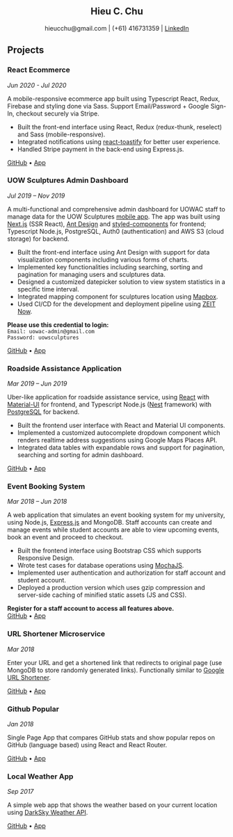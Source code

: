 <h2 align="center" class="name">Hieu C. Chu</h2>
<p align="center">
  hieucchu@gmail.com |
  (+61) 416731359 |   
  <a href="https://www.linkedin.com/in/hieucchu/" alt="linked-in">LinkedIn</a> 
</p>  

## Projects
### React Ecommerce
*Jun 2020 - Jul 2020*  

A mobile-responsive ecommerce app built using Typescript React, Redux, Firebase and styling done via Sass. Support Email/Password + Google Sign-In, checkout securely via Stripe.

- Built the front-end interface using React, Redux (redux-thunk, reselect) and Sass (mobile-responsive).
- Integrated notifications using [react-toastify](https://github.com/fkhadra/react-toastify) for better user experience.
- Handled Stripe payment in the back-end using Express.js.  

[GitHub](https://github.com/aaazureee/react-ecommerce) •
[App](https://react-ecommerce-2105.herokuapp.com/)
### UOW Sculptures Admin Dashboard
*Jul 2019 – Nov 2019*  

A multi-functional and comprehensive admin dashboard for UOWAC staff to manage data for the UOW Sculptures [mobile app](https://play.google.com/store/apps/details?id=com.UOW.UOWSculptures). The app was built using [Next.js](https://github.com/vercel/next.js/) (SSR React), [Ant Design](https://github.com/ant-design/ant-design) and [styled-components](https://github.com/styled-components/styled-components) for frontend; Typescript Node.js, PostgreSQL, Auth0 (authentication) and AWS S3 (cloud storage) for backend.   
- Built the front-end interface using Ant Design with support for data visualization components including various forms of charts.  
- Implemented key functionalities including searching, sorting and pagination for managing users and sculptures data.
- Designed a customized datepicker solution to view system statistics in a specific time interval.
- Integrated mapping component for sculptures location using [Mapbox](https://www.mapbox.com/).
- Used CI/CD for the development and deployment pipeline using [ZEIT Now](https://vercel.com/).
  
**Please use this credential to login:**  
`Email: uowac-admin@gmail.com`  
`Password: uowsculptures`  
  
[GitHub](https://github.com/uowac/nextjs-antd-admin) •
[App](https://dashboard.uowac.now.sh/)
### Roadside Assistance Application
*Mar 2019 – Jun 2019*   

Uber-like application for roadside assistance service, using [React](https://github.com/facebook/create-react-app) with [Material-UI](https://github.com/mui-org/material-ui/) for frontend, and Typescript Node.js ([Nest](https://github.com/nestjs/nest) framework) with [PostgreSQL](https://www.postgresql.org/) for backend.
- Built the frontend user interface with React and Material UI components.
- Implemented a customized autocomplete dropdown component which renders realtime address suggestions using Google Maps Places API.
- Integrated data tables with expandable rows and support for pagination, searching and sorting for admin dashboard.

[GitHub](https://github.com/aaazureee/roadside-app) •
[App](https://roadside-app.herokuapp.com)

### Event Booking System
*Mar 2018 – Jun 2018*   
  
A web application that simulates an event booking system for my university, using Node.js, [Express.js](https://github.com/expressjs/express) and MongoDB. Staff accounts can create and manage events while student accounts are able to view upcoming events, book an event and proceed to checkout.
- Built the frontend interface using Bootstrap CSS which supports Responsive Design.  
- Wrote test cases for database operations using [MochaJS](https://github.com/mochajs/mocha).  
- Implemented user authentication and authorization for staff account and student account.  
- Deployed a production version which uses gzip compression and server-side caching of minified static assets (JS and CSS).  

**Register for a staff account to access all features above.**  
[GitHub](https://github.com/aaazureee/uow-event) •
[App](https://uow-event.herokuapp.com)
  
### URL Shortener Microservice
*Mar 2018*  
  
Enter your URL and get a shortened link that redirects to original page (use MongoDB to store randomly generated links). Functionally similar to [Google URL Shortener](https://goo.gl).  

[GitHub](https://github.com/aaazureee/url-shortener) •
[App](https://link-sh.herokuapp.com)

### Github Popular
*Jan 2018*  
  
Single Page App that compares GitHub stats and show popular repos on GitHub (language based) using React and React Router.  

[GitHub](https://github.com/aaazureee/gh-battle-popular) •
[App](https://gh-battle-popular.firebaseapp.com)

### Local Weather App
*Sep 2017*  
  
A simple web app that shows the weather based on your current location using [DarkSky Weather API](https://darksky.net/dev).

[GitHub](https://github.com/aaazureee/local-weather) •
[App](https://aaazureee.github.io/local-weather)
